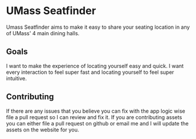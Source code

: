 # UMass Seatfinder

Umass Seatfinder aims to make it easy to share your
seating location in any of UMass' 4 main dining halls.

## Goals

I want to make the experience of locating yourself easy and quick.
I want every interaction to feel super fast and locating yourself 
to feel super intuitive.

## Contributing

If there are any issues that you believe you can fix with the app logic wise
file a pull request so I can review and fix it. If you are contributing assets
you can either file a pull request on github or email me and I will update the
assets on the website for you.
